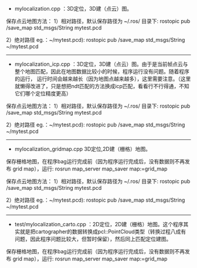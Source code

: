 - mylocalization.cpp ：3D定位，3D建（点云）图。

保存点云地图方法：
1）相对路径，默认保存路径为 ~/.ros/ 目录下:
rostopic pub /save_map std_msgs/String mytest.pcd

2）绝对路径 eg.：~/mytest.pcd):
rostopic pub /save_map std_msgs/String ~/mytest.pcd


------
- mylocalization_icp.cpp ：3D定位，3D建（点云）图。由于是当前帧点云与整个地图匹配，因此在地图数据比较小的时候，程序运行没有问题。随着程序的运行，
运行时间会越来越长（因为地图点越来越多），这里需要注意。（这里就懒得改进了，只是想把ndt匹配的方法换成icp匹配，看看行不行得通，不知它们哪个定位精度更高）

保存点云地图方法：
1）相对路径，默认保存路径为 ~/.ros/ 目录下:
rostopic pub /save_map std_msgs/String mytest.pcd

2）绝对路径 eg.：~/mytest.pcd):
rostopic pub /save_map std_msgs/String ~/mytest.pcd


------
- mylocalization_gridmap.cpp 3D定位,2D建（栅格）地图。 

保存栅格地图，在程序bag运行完成前（因为程序运行完成后，没有数据则不再发布 grid map），运行:
rosrun map_server map_saver map:=grid_map

保存点云地图方法：
1）相对路径，默认保存路径为 ~/.ros/ 目录下:
rostopic pub /save_map std_msgs/String mytest.pcd

2）绝对路径 eg.：~/mytest.pcd):
rostopic pub /save_map std_msgs/String ~/mytest.pcd


------
- test/mylocalization_carto.cpp ：2D定位，2D建（栅格）地图。这个程序其实就是把cartographer的数据转换成pcl::PointCloud类型（转换过程八成有问题，因此程序问题比较大，但暂时保留），然后同上匹配定位建图。

保存栅格地图，在程序bag运行完成前（因为程序运行完成后，没有数据则不再发布 grid map），运行:
rosrun map_server map_saver map:=grid_map
